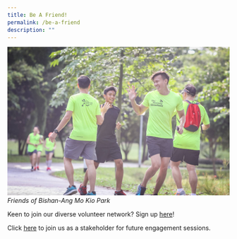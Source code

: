 ```yaml
---
title: Be A Friend!
permalink: /be-a-friend
description: ""
---
```

![Alt text for image on Isomer site](/images/FoBAMKP%20morn%20greeters.jpg)
*Friends of Bishan-Ang Mo Kio Park*

Keen to join our diverse volunteer network? Sign up [here](https://vms.nparks.gov.sg/)!

Click [here](https://form.gov.sg/#!/5e21692b935451001117a12e) to join us as a stakeholder for future engagement sessions.